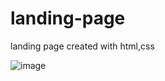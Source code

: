 # landing-page
landing page created with html,css

![image](https://github.com/Abdull121/landing-page/assets/93944428/2caa8c03-4706-47de-a370-f7f0488c8a21)

